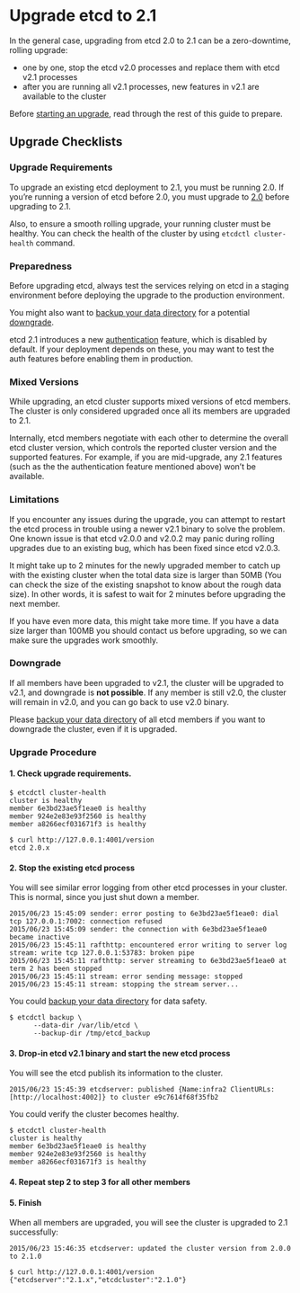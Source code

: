 # Upgrade etcd to 2.1

In the general case, upgrading from etcd 2.0 to 2.1 can be a zero-downtime, rolling upgrade:
 - one by one, stop the etcd v2.0 processes and replace them with etcd v2.1 processes
 - after you are running all v2.1 processes, new features in v2.1 are available to the cluster

Before [starting an upgrade](#upgrade-procedure), read through the rest of this guide to prepare.

## Upgrade Checklists

### Upgrade Requirements

To upgrade an existing etcd deployment to 2.1, you must be running 2.0. If you’re running a version of etcd before 2.0, you must upgrade to [2.0][v2.0] before upgrading to 2.1.

Also, to ensure a smooth rolling upgrade, your running cluster must be healthy. You can check the health of the cluster by using `etcdctl cluster-health` command. 

### Preparedness 

Before upgrading etcd, always test the services relying on etcd in a staging environment before deploying the upgrade to the production environment. 

You might also want to [backup your data directory][backup-datastore] for a potential [downgrade](#downgrade).

etcd 2.1 introduces a new [authentication][auth] feature, which is disabled by default. If your deployment depends on these, you may want to test the auth features before enabling them in production.

### Mixed Versions

While upgrading, an etcd cluster supports mixed versions of etcd members. The cluster is only considered upgraded once all its members are upgraded to 2.1.

Internally, etcd members negotiate with each other to determine the overall etcd cluster version, which controls the reported cluster version and the supported features. For example, if you are mid-upgrade, any 2.1 features (such as the the authentication feature mentioned above) won’t be available.

### Limitations

If you encounter any issues during the upgrade, you can attempt to restart the etcd process in trouble using a newer v2.1 binary to solve the problem. One known issue is that etcd v2.0.0 and v2.0.2 may panic during rolling upgrades due to an existing bug, which has been fixed since etcd v2.0.3.

It might take up to 2 minutes for the newly upgraded member to catch up with the existing cluster when the total data size is larger than 50MB (You can check the size of the existing snapshot to know about the rough data size). In other words, it is safest to wait for 2 minutes before upgrading the next member.

If you have even more data, this might take more time. If you have a data size larger than 100MB you should contact us before upgrading, so we can make sure the upgrades work smoothly.

### Downgrade

If all members have been upgraded to v2.1, the cluster will be upgraded to v2.1, and downgrade is **not possible**. If any member is still v2.0, the cluster will remain in v2.0, and you can go back to use v2.0 binary. 

Please [backup your data directory][backup-datastore] of all etcd members if you want to downgrade the cluster, even if it is upgraded.

### Upgrade Procedure

#### 1. Check upgrade requirements.

```
$ etcdctl cluster-health
cluster is healthy
member 6e3bd23ae5f1eae0 is healthy
member 924e2e83e93f2560 is healthy
member a8266ecf031671f3 is healthy

$ curl http://127.0.0.1:4001/version
etcd 2.0.x
```

#### 2. Stop the existing etcd process

You will see similar error logging from other etcd processes in your cluster. This is normal, since you just shut down a member.

```
2015/06/23 15:45:09 sender: error posting to 6e3bd23ae5f1eae0: dial tcp 127.0.0.1:7002: connection refused
2015/06/23 15:45:09 sender: the connection with 6e3bd23ae5f1eae0 became inactive
2015/06/23 15:45:11 rafthttp: encountered error writing to server log stream: write tcp 127.0.0.1:53783: broken pipe
2015/06/23 15:45:11 rafthttp: server streaming to 6e3bd23ae5f1eae0 at term 2 has been stopped
2015/06/23 15:45:11 stream: error sending message: stopped
2015/06/23 15:45:11 stream: stopping the stream server...
```

You could [backup your data directory][backup-datastore] for data safety.

```
$ etcdctl backup \
      --data-dir /var/lib/etcd \
      --backup-dir /tmp/etcd_backup
```

#### 3. Drop-in etcd v2.1 binary and start the new etcd process

You will see the etcd publish its information to the cluster.

```
2015/06/23 15:45:39 etcdserver: published {Name:infra2 ClientURLs:[http://localhost:4002]} to cluster e9c7614f68f35fb2
```

You could verify the cluster becomes healthy.

```
$ etcdctl cluster-health
cluster is healthy
member 6e3bd23ae5f1eae0 is healthy
member 924e2e83e93f2560 is healthy
member a8266ecf031671f3 is healthy
```

#### 4. Repeat step 2 to step 3 for all other members 

#### 5. Finish

When all members are upgraded, you will see the cluster is upgraded to 2.1 successfully:

```
2015/06/23 15:46:35 etcdserver: updated the cluster version from 2.0.0 to 2.1.0
```

```
$ curl http://127.0.0.1:4001/version
{"etcdserver":"2.1.x","etcdcluster":"2.1.0"}
```

[auth]: auth_api.md
[backup-datastore]: admin_guide.md#backing-up-the-datastore
[v2.0]: https://github.com/zhuzhengyang/etcd/releases/tag/v2.0.13
